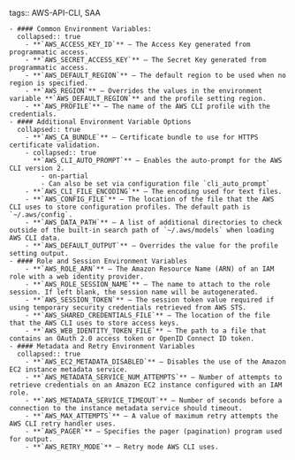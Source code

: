 tags:: AWS-API-CLI, SAA

	- #### Common Environment Variables:
	  collapsed:: true
		- **`AWS_ACCESS_KEY_ID`** – The Access Key generated from programmatic access.
		- **`AWS_SECRET_ACCESS_KEY`** – The Secret Key generated from programmatic access.
		- **`AWS_DEFAULT_REGION`** – The default region to be used when no region is specified.
		- **`AWS_REGION`** – Overrides the values in the environment variable **`AWS_DEFAULT_REGION`** and the profile setting region.
		- **`AWS_PROFILE`** – The name of the AWS CLI profile with the credentials.
	- #### Additional Environment Variable Options
	  collapsed:: true
		- **`AWS_CA_BUNDLE`** – Certificate bundle to use for HTTPS certificate validation.
		- collapsed:: true
		  **`AWS_CLI_AUTO_PROMPT`** – Enables the auto-prompt for the AWS CLI version 2.
			- on-partial
			- Can also be set via configuration file `cli_auto_prompt`
		- **`AWS_CLI_FILE_ENCODING`** – The encoding used for text files.
		- **`AWS_CONFIG_FILE`** – The location of the file that the AWS CLI uses to store configuration profiles. The default path is `~/.aws/config`.
		- **`AWS_DATA_PATH`** – A list of additional directories to check outside of the built-in search path of `~/.aws/models` when loading AWS CLI data.
		- **`AWS_DEFAULT_OUTPUT`** – Overrides the value for the profile setting output.
	- #### Role and Session Environment Variables
		- **`AWS_ROLE_ARN`** – The Amazon Resource Name (ARN) of an IAM role with a web identity provider.
		- **`AWS_ROLE_SESSION_NAME`** – The name to attach to the role session. If left blank, the session name will be autogenerated.
		- **`AWS_SESSION_TOKEN`** – The session token value required if using temporary security credentials retrieved from AWS STS.
		- **`AWS_SHARED_CREDENTIALS_FILE`** – The location of the file that the AWS CLI uses to store access keys.
		- **`AWS_WEB_IDENTITY_TOKEN_FILE`** – The path to a file that contains an OAuth 2.0 access token or OpenID Connect ID token.
	- #### Metadata and Retry Environment Variables
	  collapsed:: true
		- **`AWS_EC2_METADATA_DISABLED`** – Disables the use of the Amazon EC2 instance metadata service.
		- **`AWS_METADATA_SERVICE_NUM_ATTEMPTS`** – Number of attempts to retrieve credentials on an Amazon EC2 instance configured with an IAM role.
		- **`AWS_METADATA_SERVICE_TIMEOUT`** – Number of seconds before a connection to the instance metadata service should timeout.
		- **`AWS_MAX_ATTEMPTS`** – A value of maximum retry attempts the AWS CLI retry handler uses.
		- **`AWS_PAGER`** – Specifies the pager (pagination) program used for output.
		- **`AWS_RETRY_MODE`** – Retry mode AWS CLI uses.